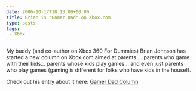```yaml
---
date: 2006-10-17T18:13:00+00:00
title: Brian is "Gamer Dad" on Xbox.com
type: posts
tags:
 - Xbox
---
```

My buddy (and co-author on Xbox 360 For Dummies) Brian Johnson has started a new column on Xbox.com aimed at parents ... parents who game with their kids... parents whose kids play games... and even just parents who play games (gaming is different for folks who have kids in the house!).

Check out his entry about it here: [Gamer Dad Column](http://brianjo.spaces.live.com/blog/cns!57C723EC58B8F3A3!1816.entry)
